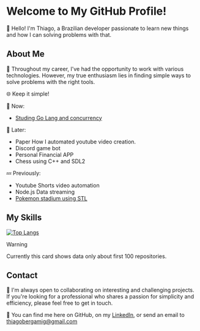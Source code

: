 # Welcome to My GitHub Profile!

👋 Hello! I'm Thiago, a Brazilian developer passionate to learn new things and how I can solving problems with that.

## About Me

🏢 Throughout my career, I've had the opportunity to work with various technologies. However, my true enthusiasm lies in finding simple ways to solve problems with the right tools.

🌐 Keep it simple!

💬 Now:
- [Studing Go Lang and concurrency](https://github.com/thiagobergami/go-studies)

💭 Later:
- Paper How I automated youtube video creation.
- Discord game bot
- Personal Financial APP
- Chess using C++ and SDL2

💤 Previously:
- Youtube Shorts video automation
- Node.js Data streaming
- [Pokemon stadium using STL](https://github.com/thiagobergami/pokemon-stadium)

## My Skills

[![Top Langs](https://github-readme-stats.vercel.app/api/top-langs/?username=thiagobergami)](https://github.com/anuraghazra/github-readme-stats)

> [!WARNING]
> Currently this card shows data only about first 100 repositories.

## Contact

🤝 I'm always open to collaborating on interesting and challenging projects. If you're looking for a professional who shares a passion for simplicity and efficiency, please feel free to get in touch.

💼 You can find me here on GitHub, on my [LinkedIn](https://www.linkedin.com/in/thiago-bergami-guedes/), or send an email to thiagobergamig@gmail.com